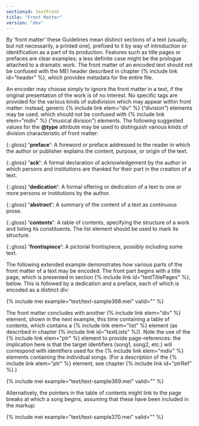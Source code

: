 ```yaml
---
sectionid: textFront
title: "Front Matter"
version: "dev"
---
```


By ‘front matter’ these Guidelines mean distinct sections of a text (usually, but not necessarily, a printed one), prefixed to it by way of introduction or identification as a part of its production. Features such as title pages or prefaces are clear examples; a less definite case might be the prologue attached to a dramatic work. The front matter of an encoded text should not be confused with the MEI header described in chapter {% include link id="header" %}, which provides metadata for the entire file.

An encoder may choose simply to ignore the front matter in a text, if the original presentation of the work is of no interest. No specific tags are provided for the various kinds of subdivision which may appear within front matter: instead, generic {% include link elem="div" %} (“division”) elements may be used, which should not be confused with {% include link elem="mdiv" %} (“musical division”) elements. The following suggested values for the **@type** attribute may be used to distinguish various kinds of division characteristic of front matter:

{:.gloss}
**'preface'**: A foreword or preface addressed to the reader in which the author or publisher explains the content, purpose, or origin of the text.

{:.gloss}
**'ack'**: A formal declaration of acknowledgement by the author in which persons and institutions are thanked for their part in the creation of a text.

{:.gloss}
**'dedication'**: A formal offering or dedication of a text to one or more persons or institutions by the author.

{:.gloss}
**'abstract'**: A summary of the content of a text as continuous prose.

{:.gloss}
**'contents'**: A table of contents, specifying the structure of a work and listing its constituents. The list element should be used to mark its structure.

{:.gloss}
**'frontispiece'**: A pictorial frontispiece, possibly including some text.

The following extended example demonstrates how various parts of the front matter of a text may be encoded. The front part begins with a title page, which is presented in section {% include link id="textTitlePages" %}, below. This is followed by a dedication and a preface, each of which is encoded as a distinct div:

{% include mei example="text/text-sample368.mei" valid="" %}

The front matter concludes with another {% include link elem="div" %} element, shown in the next example, this time containing a table of contents, which contains a {% include link elem="list" %} element (as described in chapter {% include link id="textLists" %}). Note the use of the {% include link elem="ptr" %} element to provide page-references: the implication here is that the target identifiers (song1, song2, etc.) will correspond with identifiers used for the {% include link elem="mdiv" %} elements containing the individual songs. (For a description of the {% include link elem="ptr" %} element, see chapter {% include link id="ptrRef" %}.)

{% include mei example="text/text-sample369.mei" valid="" %}

Alternatively, the pointers in the table of contents might link to the page breaks at which a song begins, assuming that these have been included in the markup:

{% include mei example="text/text-sample370.mei" valid="" %}
